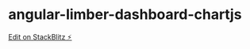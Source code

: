 # angular-limber-dashboard-chartjs

[Edit on StackBlitz ⚡️](https://stackblitz.com/edit/angular-limber-dashboard-chartjs)